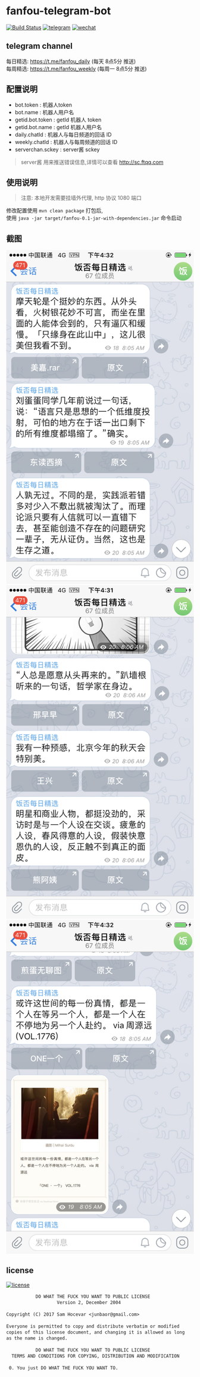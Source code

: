 # fanfou-telegram-bot

[![Build Status](https://travis-ci.org/junbaor/fanfou-telegram-bot.svg?branch=master)](https://travis-ci.org/junbaor/fanfou-telegram-bot)
[![telegram](https://img.shields.io/badge/telegram-junbaor-blue.svg?style=flat-square)](https://t.me/junbaor)
[![wechat](https://img.shields.io/badge/wechat-junbaor-green.svg?style=flat-square)]()

## telegram channel

每日精选: https://t.me/fanfou_daily (每天 8点5分 推送)  
每周精选: https://t.me/fanfou_weekly (每周一 8点5分 推送)

## 配置说明

- bot.token : 机器人token
- bot.name : 机器人用户名
- getid.bot.token : getId 机器人 token
- getid.bot.name : getId 机器人用户名
- daily.chatId : 机器人与每日频道的回话 ID
- weekly.chatId : 机器人与每周频道的回话 ID
- serverchan.sckey : server酱 sckey

> server酱 用来推送错误信息,详情可以查看 http://sc.ftqq.com

## 使用说明 
> 注意: 本地开发需要挂墙外代理, http 协议 1080 端口  

修改配置使用 `mvn clean package` 打包后,  
使用 `java -jar target/fanfou-0.1-jar-with-dependencies.jar` 命令启动 

## 截图
![](https://raw.githubusercontent.com/junbaor/fanfou-telegram-bot/master/screenshot/1.png)
![](https://raw.githubusercontent.com/junbaor/fanfou-telegram-bot/master/screenshot/2.png)
![](https://raw.githubusercontent.com/junbaor/fanfou-telegram-bot/master/screenshot/3.png)

## license
[![license](https://img.shields.io/github/license/junbaor/fanfou-telegram-bot.svg?style=flat-square)](https://github.com/junbaor/fanfou-telegram-bot/blob/master/LICENSE)
```
           DO WHAT THE FUCK YOU WANT TO PUBLIC LICENSE
                   Version 2, December 2004

Copyright (C) 2017 Sam Hocevar <junbaor@gmail.com>

Everyone is permitted to copy and distribute verbatim or modified
copies of this license document, and changing it is allowed as long
as the name is changed.

           DO WHAT THE FUCK YOU WANT TO PUBLIC LICENSE
  TERMS AND CONDITIONS FOR COPYING, DISTRIBUTION AND MODIFICATION

 0. You just DO WHAT THE FUCK YOU WANT TO.
```
